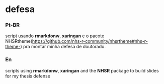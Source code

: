 # defesa

### Pt-BR

script usando **rmarkdonw**, **xaringan** e o pacote NHSRtheme(https://github.com/nhs-r-community/nhsrtheme#nhs-r-theme-) pra montar minha defesa de doutorado. 


### En

scripts using **rmarkdonw**, **xaringan** and the **NHSR** package to build slides for my thesis defense

